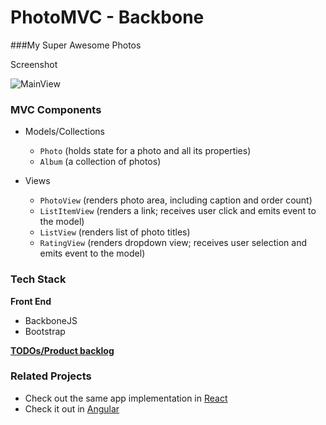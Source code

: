 # PhotoMVC - Backbone 

###My Super Awesome Photos

Screenshot

![MainView](http://i.imgur.com/JEf3mmhh.jpg)

### MVC Components

- Models/Collections
    * `Photo` (holds state for a photo and all its properties)
    * `Album` (a collection of photos)

- Views
    * `PhotoView` (renders photo area, including caption and order count)
    * `ListItemView` (renders a link; receives user click and emits event to the model)
    * `ListView` (renders list of photo titles)
    * `RatingView` (renders dropdown view; receives user selection and emits event to the model)

### Tech Stack 

**Front End**

- BackboneJS
- Bootstrap 

**[TODOs/Product backlog](https://github.com/batmanimal/photo-app-backbone/issues)**

### Related Projects

- Check out the same app implementation in [React](https://github.com/batmanimal/photo-app-react)
- Check it out in [Angular](https://github.com/batmanimal/photo-app-angular)


